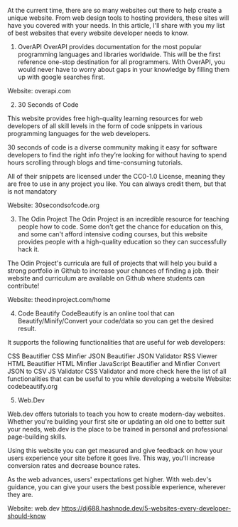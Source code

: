 At the current time, there are so many websites out there to help create a unique website. From web design tools to hosting providers, these sites will have you covered with your needs. In this article, I'll share with you my list of best websites that every website developer needs to know.

1. OverAPI
OverAPI provides documentation for the most popular programming languages and libraries worldwide. This will be the first reference one-stop destination for all programmers. With OverAPI, you would never have to worry about gaps in your knowledge by filling them up with google searches first.

Website: overapi.com

2. 30 Seconds of Code


This website provides free high-quality learning resources for web developers of all skill levels in the form of code snippets in various programming languages for the web developers.

30 seconds of code is a diverse community making it easy for software developers to find the right info they’re looking for without having to spend hours scrolling through blogs and time-consuming tutorials.

All of their snippets are licensed under the CC0-1.0 License, meaning they are free to use in any project you like. You can always credit them, but that is not mandatory

Website: 30secondsofcode.org

3. The Odin Project
The Odin Project is an incredible resource for teaching people how to code. Some don't get the chance for education on this, and some can't afford intensive coding courses, but this website provides people with a high-quality education so they can successfully hack it.

The Odin Project's curricula are full of projects that will help you build a strong portfolio in Github to increase your chances of finding a job. their website and curriculum are available on Github where students can contribute!

Website: theodinproject.com/home

4. Code Beautify
CodeBeautify is an online tool that can Beautify/Minify/Convert your code/data so you can get the desired result.

It supports the following functionalities that are useful for web developers:

CSS Beautifier CSS Minfier JSON Beautifier JSON Validator RSS Viewer HTML Beautifier HTML Minfier JavaScript Beautifier and Minfier Convert JSON to CSV JS Validator CSS Validator and more check here the list of all functionalities that can be useful to you while developing a website Website: codebeautify.org

5. Web.Dev


Web.dev offers tutorials to teach you how to create modern-day websites. Whether you're building your first site or updating an old one to better suit your needs, web.dev is the place to be trained in personal and professional page-building skills.

Using this website you can get measured and give feedback on how your users experience your site before it goes live. This way, you'll increase conversion rates and decrease bounce rates.

As the web advances, users' expectations get higher. With web.dev's guidance, you can give your users the best possible experience, wherever they are.

Website: web.dev https://dj688.hashnode.dev/5-websites-every-developer-should-know